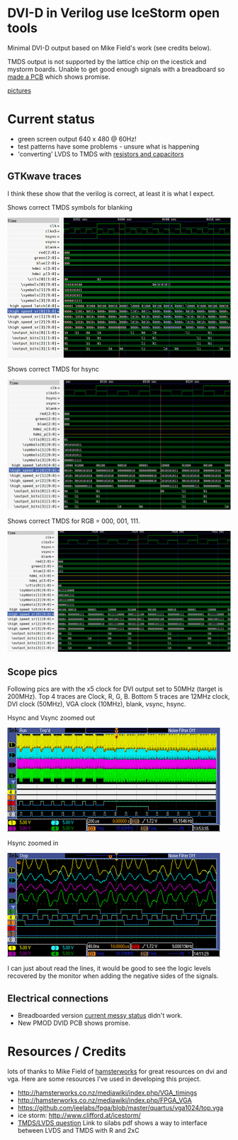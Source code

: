 # DVI-D in Verilog use IceStorm open tools

Minimal DVI-D output based on Mike Field's work (see credits below).

TMDS output is not supported by the lattice chip on the icestick and mystorm
boards. Unable to get good enough signals with a breadboard so [made a
PCB](https://github.com/mattvenn/kicad/tree/master/dvi-pmod) which shows
promise.

[pictures](https://goo.gl/photos/ScRRi142sbwstPGr6)

# Current status

* green screen output 640 x 480 @ 60Hz!
* test patterns have some problems - unsure what is happening
* 'converting' LVDS to TMDS with [resistors and capacitors](https://github.com/mattvenn/kicad/tree/master/dvi-pmod)

## GTKwave traces

I think these show that the verilog is correct, at least it is what I expect.

Shows correct TMDS symbols for blanking

![blanking](docs/blank.png)

Shows correct TMDS for hsync

![hsync](docs/hsync.png)

Shows correct TMDS for RGB = 000, 001, 111.

![rgb](docs/rgb.png)

## Scope pics

Following pics are with the x5 clock for DVI output set to 50MHz (target is
200MHz). Top 4 traces are Clock, R, G, B. Bottom 5 traces are 12MHz clock, DVI
clock (50MHz), VGA clock (10MHz), blank, vsync, hsync.

Hsync and Vsync zoomed out

![hsync and vsync zoomed out](docs/TEK00001.PNG)

Hsync zoomed in

![hsync zoomed in](docs/TEK00002.PNG)

I can just about read the lines, it would be good to see the logic levels
recovered by the monitor when adding the negative sides of the signals.

## Electrical connections

* Breadboarded version [current messy
status](https://goo.gl/photos/bQrL8b5GGyBhnb3S8) didn't work.
* New PMOD DVID PCB shows promise.

# Resources / Credits

lots of thanks to Mike Field of [hamsterworks](http://hamsterworks.co.nz) for
great resources on dvi and vga. Here are some resources I've used in developing
this project.

* http://hamsterworks.co.nz/mediawiki/index.php/VGA_timings
* http://hamsterworks.co.nz/mediawiki/index.php/FPGA_VGA
* https://github.com/jeelabs/fpga/blob/master/quartus/vga1024/top.vga
* ice storm: http://www.clifford.at/icestorm/
* [TMDS/LVDS question](http://electronics.stackexchange.com/questions/130942/transmitting-hdmi-dvi-over-an-fpga-with-no-support-for-tmds) Link to silabs pdf shows a way to interface between LVDS and TMDS with R and 2xC
